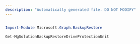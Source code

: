 ```yaml
---
description: "Automatically generated file. DO NOT MODIFY"
---
```


```powershell

Import-Module Microsoft.Graph.BackupRestore

Get-MgSolutionBackupRestoreDriveProtectionUnit

```